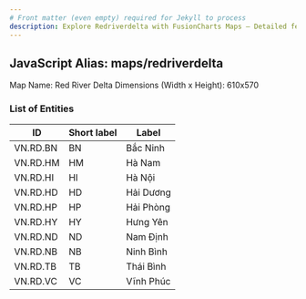 ```yaml
---
# Front matter (even empty) required for Jekyll to process
description: Explore Redriverdelta with FusionCharts Maps – Detailed features for seamless integration. Try now & enhance your data visualization today! 
---
```


## JavaScript Alias: maps/redriverdelta

Map Name: Red River Delta
Dimensions (Width x Height): 610x570





### List of Entities

ID | Short label | Label
---|---|---|
VN.RD.BN|BN|Bắc Ninh
VN.RD.HM|HM|Hà Nam
VN.RD.HI|HI|Hà Nội
VN.RD.HD|HD|Hải Dương
VN.RD.HP|HP|Hải Phòng
VN.RD.HY|HY|Hưng Yên
VN.RD.ND|ND|Nam Định
VN.RD.NB|NB|Ninh Bình
VN.RD.TB|TB|Thái Bình
VN.RD.VC|VC|Vĩnh Phúc
